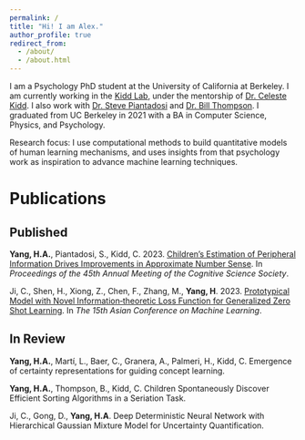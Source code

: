 ```yaml
---
permalink: /
title: "Hi! I am Alex."
author_profile: true
redirect_from: 
  - /about/
  - /about.html
---
```


I am a Psychology PhD student at the University of California at Berkeley. I am currently working in the [Kidd Lab](https://www.kiddlab.com/), under the mentorship of [Dr. Celeste Kidd](https://psychology.berkeley.edu/people/celeste-kidd). I also work with [Dr. Steve Piantadosi](http://colala.berkeley.edu/people/piantadosi/) and [Dr. Bill Thompson](https://billdthompson.github.io/). I graduated from UC Berkeley in 2021 with a BA in Computer Science, Physics, and Psychology.

Research focus: I use computational methods to build quantitative models of human learning mechanisms, and uses insights from that psychology work as inspiration to advance machine learning techniques.

# Publications
## Published

**Yang, H.A.**, Piantadosi, S., Kidd, C. 2023. [Children’s Estimation of Peripheral Information Drives Improvements in Approximate Number Sense](https://escholarship.org/uc/item/783678kv). In *Proceedings of the 45th Annual Meeting of the Cognitive Science Society*.

Ji, C., Shen, H., Xiong, Z., Chen, F., Zhang, M., **Yang, H**. 2023. [Prototypical Model with Novel Information‑theoretic Loss Function for Generalized Zero Shot Learning](https://arxiv.org/abs/2112.03134). In *The 15th Asian Conference on Machine Learning*.

## In Review

**Yang, H.A.**, Martí, L., Baer, C., Granera, A., Palmeri, H., Kidd, C. Emergence of certainty representations for guiding concept learning.

**Yang, H.A.**, Thompson, B., Kidd, C. Children Spontaneously Discover Efficient Sorting Algorithms in a Seriation Task.

Ji, C., Gong, D., **Yang, H.A**. Deep Deterministic Neural Network with Hierarchical Gaussian Mixture Model for Uncertainty Quantification.